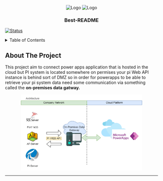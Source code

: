 <div align="center">
    <img src="https://www.mvpskill.com/wp-content/uploads/2021/06/PowerApps-Logo-SG-1110x590-1.png" alt="Logo" width="150" height="80">
     <img src="https://encrypted-tbn0.gstatic.com/images?q=tbn:ANd9GcRObhoMc2Qp8825dSDlSjeraTW1p5H3sCuCkQ&usqp=CAU" alt="Logo" width="150" height="80">

  <h3 align="center">Best-README</h3>

</div>

[![Status](https://img.shields.io/badge/status-successed-success.svg)]()

<!-- TABLE OF CONTENTS -->
<details>
  <summary>Table of Contents</summary>
  <ol>
    <li>
      <a href="#about-the-project">About The Project</a>
      <ul>
        <li><a href="#built-with">Built With</a></li>
      </ul>
    </li>
    <li>
      <a href="#getting-started">Getting Started</a>
      <ul>
        <li><a href="#prerequisites">Prerequisites</a></li>
        <li><a href="#installation">Installation</a></li>
      </ul>
    </li>
    <li><a href="#contributing">Contributing</a></li>
    <li><a href="#contact">Contact</a></li>
  </ol>
</details>

## About The Project
<p align= "left">This project aim to connect power apps application that is hosted in the cloud but PI system is located somewhere on permises your pi Web API instance is behind sort of DMZ so in order for powerapps to be able to retrieve your pi system data need some communication via something called the <b>on-premises data gatway.<b> </p>
<p align="center">
 <img  width=400px height=250px src="https://raw.githubusercontent.com/watthanai/PowerApp-PIWebAPI/master/Architecture.png"><br></p>

---